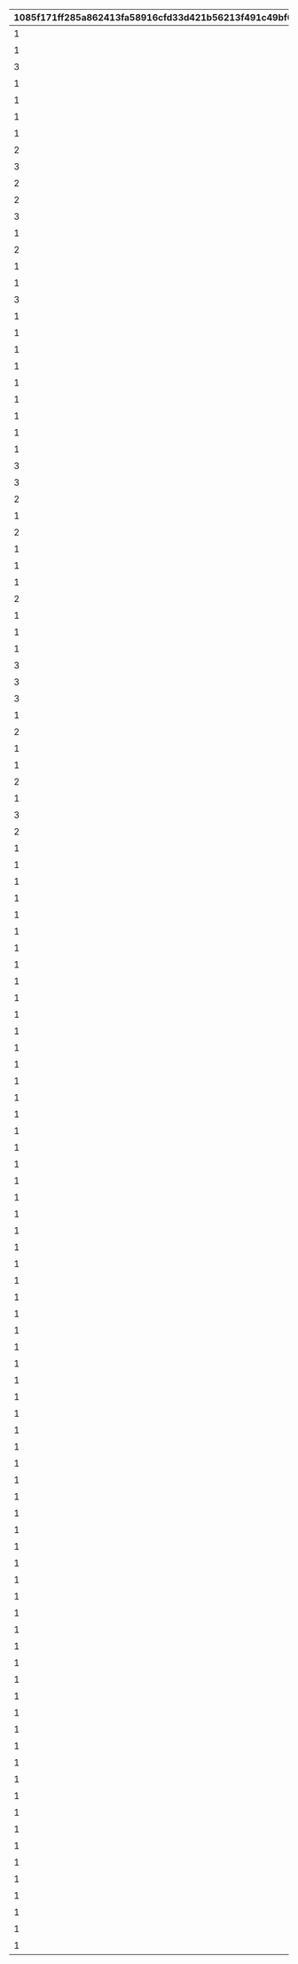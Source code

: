 |1085f171ff285a862413fa58916cfd33d421b56213f491c49bf0462f9091c966|9cedcf4e7a787b413c52e059e09729cdaa1f4c6da60d46b716438a98e51514c0|5fad64eda78353f3d8e20301571bad9ffa0fec37390368e59a59b20e02df0c99|89e61f2d71d5ba9ceb6df1850d2728deffadaca920cc44ca63d42d644a4a1d18|2ac1656c8243c6966f76cfe8d08811ffc13ffbf2179b2bf86f9b4c33a693bfb5|d50ec7b1a5619e48909790e410df9e820418d0a8ae11d8d8cfb5967af39fd6c3|6c66215d7334d471e8bec8573b86bfb7e9a290b3bad96c1e7b2f8e15de4f93a0|c19a7067e107a541dc09048d8a188978c1db761ec4b838b721117e68eeb31978|
| --- | --- | --- | --- | --- | --- | --- | --- |
|1|1|52001|1|1|0|【料理】ダイスが2個に増える|0|
|1|1|52002|1|2|0|【料理】ダイスの目が必ず「1」になる|0|
|3|1|52002|2|3|0|【料理】次のターン数のカウントをスキップする|0|
|1|1|52004|1|4|0|【料理】ダイスの目が必ず「4」になる|0|
|1|1|52006|1|5|0|【料理】ダイスの目が\n「4・5・6」のみになる|0|
|1|1|52007|1|6|0|【料理】ダイスの目が1ターン目は必ず「3」に、2ターン目は必ず「6」になる|0|
|1|1|52003|1|7|0|【料理】ダイスの目が必ず「5」になる|0|
|2|1|52008|7|8|0|【料理】マイルマスの獲得マイルが200%アップする|0|
|3|2|4|2|9|0|【イベント】次のターン数のカウントをスキップする|0|
|2|2|5|3|10|0|【イベント】マイルマスの獲得マイルが100%アップする|0|
|2|2|6|5|11|0|【イベント】ミニゲームの獲得マイルが100%アップする|0|
|3|2|7|4|12|0|【イベント】マイルショップの全商品が20%以上割引される|0|
|1|1|52009|1|13|0|【料理】ダイスの目が1ターン目は必ず「8」に、2ターン目は必ず「1」になる|0|
|2|1|52010|6|14|0|【料理】「マイルマス」「トレ\nジャーマス」「ショップマス」のRANKが1つ上がる|0|
|1|1|52011|1|15|0|【料理】ダイスの目が1ターン目は必ず「2」に、2ターン目は必ず「7」になる|0|
|1|1|52012|1|16|0|【料理】ダイスの目が\n「1・2・3」のみになる|0|
|3|1|52012|2|17|0|【料理】次のターン数のカウントをスキップする|0|
|1|1|52014|8|18|0|【料理】移動時にマイルマスをスキップできる|0|
|1|1|52005|1|19|0|【料理】次回移動時に1マス分多く進める|0|
|1|1|52014|1|20|2|【料理】次回移動時に1マス分多く進める|2|
|1|1|52015|1|21|0|【料理】ダイスが2個に増える|0|
|1|1|52015|1|22|0|【料理】次回移動時に1マス分多く進める|0|
|1|1|52016|1|23|0|【料理】ダイスの目が必ず「6」になる|0|
|1|1|52017|9|24|0|【料理】移動系カテゴリーの料理が食べられなくなる|0|
|1|1|52018|1|25|0|【料理】ダイスの目が必ず「3」になる|0|
|1|1|52019|1|26|0|【料理】ダイスの目が必ず「8」になる|0|
|3|2|98011|2|27|0|【イベント】次のターン数のカウントをスキップする|0|
|3|2|98012|2|28|0|【イベント】次のターン数のカウントをスキップする|0|
|2|1|52020|10|29|0|【料理】移動時にマイルマスをスキップできる|0|
|1|1|52020|1|30|2|【料理】次回移動時に1マス分多く進める|2|
|2|1|52021|10|31|0|【料理】移動時にトレジャーマスをスキップできる|0|
|1|1|52022|1|32|0|【料理】ダイスの「5と6」の\n目が出る確率が3倍になる|0|
|1|1|52023|1|33|0|【料理】ダイスの目が1ターン目は必ず「6」に、2ターン目は必ず「3」になる|0|
|1|1|52024|1|34|0|【料理】次回移動時に3マス分多く進める|0|
|2|1|52025|10|35|0|【料理】移動時に「マイルマス」「トレジャーマス」をスキップできる|0|
|1|1|52027|1|36|0|【料理】ダイスの目が必ず「5」になる|0|
|1|1|52028|1|37|0|【料理】ダイスの目が\n「1・2」のみになる|0|
|1|1|52029|1|38|0|【料理】ダイスの目が必ず「2」になる|0|
|3|1|52029|2|39|0|【料理】次のターン数のカウントをスキップする|0|
|3|2|8|4|40|0|【イベント】マイルショップの全商品が20%以上割引される|0|
|3|1|52030|11|41|0|【料理】「マイルマス」を「トレジャーマス」に変化させる|0|
|1|1|52031|1|42|0|【料理】ダイスの目が\n「1・6・6・6・8・8」になる|0|
|2|1|52032|10|43|0|【料理】移動時に料理マスをスキップできる|0|
|1|1|52034|8|44|0|【料理】移動時にマイルマスをスキップできる|0|
|1|1|52036|1|45|0|【料理】ダイスの目が1ターン目は必ず「12」に、2・3ターン目は必ず「1」になる|0|
|2|1|52037|6|46|0|【料理】「マイルマス」「トレ\nジャーマス」「ショップマス」のRANKが1つ上がる|0|
|1|1|52038|1|47|0|【料理】ダイスが2個に増える|0|
|3|1|52039|11|48|0|【料理】「マイルマス」を「ショップマス」に変化させる|0|
|2|1|52040|10|49|0|【料理】移動時にトレジャーマスをスキップできる|0|
|1|3|1|99|1001|0|最大ｎマイルを入手する|0|
|1|3|2|99|1002|0|ダイスを1回振りなおせる|0|
|1|3|3|99|1003|0|ダイスを1回振りなおせる_有効ターン2|0|
|1|3|1001|126501|11001|0|【仲間】最大50％割引確定の\nショップを開く\n（1品100％割引あり）|0|
|1|3|1002|105301|11002|0|【仲間】最大1000マイルを入手する|0|
|1|3|1003|126401|11003|0|【仲間】料理を1つ入手する|0|
|1|3|1004|100501|11004|0|【仲間】ダイスの目を1回振りなおせる|0|
|1|3|1005|101301|11005|0|【仲間】ダイスの目を2回振りなおせる|0|
|1|3|1006|104301|11006|0|【仲間】出目が4のダイスを同時に振ってどちらか選択できる|0|
|1|3|1007|102701|11007|0|【仲間】出目が3のダイスを同時に振ってどちらか選択できる|0|
|1|3|1008|100901|11008|0|【仲間】出目の合計が7以上になるまでダイスを追加で振れる|0|
|1|3|1009|105101|11009|0|【仲間】最大50％割引確定の\nショップを開く\n（1品100％割引あり）|0|
|1|3|1010|101801|11010|0|【仲間】最大1000マイルを入手する|0|
|1|3|1011|129701|11011|0|【仲間】ダイスの表と裏どちらを適用するか選択できる|0|
|1|3|1012|101601|11012|0|【仲間】ダイスの目を1回振りなおせる|0|
|1|3|1013|105601|11013|0|【仲間】ダイスの目を2回振りなおせる|0|
|1|3|1014|102001|11014|0|【仲間】出目が3のダイスを同時に振ってどちらか選択できる|0|
|1|3|1015|129601|11015|0|【仲間】出目の合計が7以上になるまでダイスを追加で振れる|0|
|1|3|1016|100401|11016|0|【仲間】出たダイスの目が奇数だった場合、ライバルを1ターン休みにできる|0|
|1|3|1017|127701|11017|0|【仲間】出たダイスの目が偶数だった場合、1マス分多く進める|0|
|1|3|1018|127801|11018|0|【仲間】出たダイスの目が奇数だった場合、ライバルを1ターン休みにできる|0|
|1|3|1019|104801|11019|0|【仲間】最大50％割引確定の\nショップを開く\n（1品100％割引あり）|0|
|1|3|1020|104701|11020|0|【仲間】ダイスの目を2回振りなおせる|0|
|1|3|1021|105001|11021|0|【仲間】出目の合計が7以上になるまでダイスを追加で振れる|0|
|1|3|1022|103201|11022|0|【仲間】最大2000マイルを入手する|0|
|1|3|1023|130901|11023|0|【仲間】福引券を1枚入手する|0|
|1|3|1024|102501|11024|0|【仲間】料理を1つ入手する|0|
|1|3|1025|100801|11025|0|【仲間】ダイスの表と裏どちらを適用するか選択できる|0|
|1|3|1026|123301|11026|0|【仲間】出目が4のダイスを同時に振ってどちらか選択できる|0|
|1|3|1027|104601|11027|0|【仲間】最大50％割引確定の\nショップを開く\n（1品100％割引あり）|0|
|1|3|1028|118101|11028|0|【仲間】ダイスの目を2回振りなおせる|0|
|1|3|1029|103401|11029|0|【仲間】出目の合計が7以上になるまでダイスを追加で振れる|0|
|1|3|1030|118001|11030|0|【仲間】最大2000マイルを入手する|0|
|1|3|1031|102801|11031|0|【仲間】福引券を1枚入手する|0|
|1|3|1032|100201|11032|0|【仲間】料理を1つ入手する|0|
|1|3|1033|101201|11033|0|【仲間】出たダイスの目が奇数だった場合、1マス分多く進める|0|
|1|3|1034|118201|11034|0|【仲間】ダイスの目を1回振りなおせる|0|
|1|3|1035|106101|11035|0|【仲間】出目の合計が7以上になるまでダイスを追加で振れる|0|
|1|3|1036|103101|11036|0|【仲間】出目が4のダイスを同時に振ってどちらか選択できる|0|
|1|3|1037|103301|11037|0|【仲間】最大50％割引確定の\nショップを開く\n（1品100％割引あり）|0|
|1|3|1038|103601|11038|0|【仲間】最大2000マイルを入手する|0|
|1|3|1039|133001|11039|0|【仲間】福引券を1枚入手する|0|
|1|3|1040|133101|11040|0|【仲間】料理を1つ入手する|0|
|1|3|1041|106801|11041|0|【仲間】ダイスの表と裏どちらを適用するか選択できる|0|
|1|3|1042|107101|11042|0|【仲間】ダイスの目を1回振りなおせる|0|
|1|3|1043|107001|11043|0|【仲間】出目の合計が7以上になるまでダイスを追加で振れる|0|
|1|3|1044|106501|11044|0|【仲間】出目が4のダイスを同時に振ってどちらか選択できる|0|
|1|3|1045|111001|11045|0|【仲間】最大50％割引確定の\nショップを開く\n（1品100％割引あり）|0|
|1|3|1046|134901|11046|0|【仲間】最大2000マイルを入手する|0|
|1|3|1047|105401|11047|0|【仲間】福引券を1枚入手する|0|
|1|3|1048|134701|11048|0|【仲間】料理を1つ入手する|0|
|1|3|1049|100101|11049|0|【仲間】ダイスの表と裏どちらを適用するか選択できる|0|
|1|3|1050|100701|11050|0|【仲間】ダイスの目を1回振りなおせる|0|
|1|3|1051|103001|11051|0|【仲間】出目の合計が7以上になるまでダイスを追加で振れる|0|
|1|3|1052|101401|11052|0|【仲間】出たダイスの目が偶数だった場合、1マス分多く進める|0|
|1|3|1053|135901|11053|0|【仲間】最大50％割引確定の\nショップを開く\n（1品100％割引あり）|0|
|1|3|1054|102601|11054|0|【仲間】最大2000マイルを入手する|0|
|1|3|1055|132401|11055|0|【仲間】福引券を1枚入手する|0|
|1|3|1056|135801|11056|0|【仲間】料理を1つ入手する|0|
|1|3|1057|100301|11057|0|【仲間】ダイスの表と裏どちらを適用するか選択できる|0|
|1|3|1058|106701|11058|0|【仲間】ダイスの目を1回振りなおせる|0|
|1|3|1059|132301|11059|0|【仲間】出目の合計が7以上になるまでダイスを追加で振れる|0|
|1|3|1060|105201|11060|0|【仲間】出たダイスの目が奇数だった場合、1マス分多く進める|0|
|1|3|1061|102201|11061|0|【仲間】最大50％割引確定の\nショップを開く\n（1品100％割引あり）|0|
|1|3|1062|100601|11062|0|【仲間】最大2000マイルを入手する|0|
|1|3|1063|136201|11063|0|【仲間】福引券を1枚入手する|0|
|1|3|1064|110901|11064|0|【仲間】料理を1つ入手する|0|